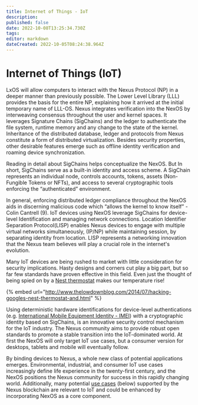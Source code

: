 ```yaml
---
title: Internet of Things - IoT
description: 
published: false
date: 2022-10-08T13:25:34.730Z
tags: 
editor: markdown
dateCreated: 2022-10-05T08:24:38.964Z
---
```


# Internet of Things (IoT)

LxOS will allow computers to interact with the Nexus Protocol (NP) in a deeper manner than previously possible. The Lower Level Library (LLL) provides the basis for the entire NP, explaining how it arrived at the initial temporary name of LLL-OS. Nexus integrates verification into the NexOS by interweaving consensus throughout the user and kernel spaces. It leverages Signature Chains (SigChains) and the ledger to authenticate the file system, runtime memory and any change to the state of the kernel. Inheritance of the distributed database, ledger and protocols from Nexus constitute a form of distributed virtualization. Besides security properties, other desirable features emerge such as offline identity verification and roaming device synchronization.

Reading in detail about SigChains helps conceptualize the NexOS. But In short, SigChains serve as a built-in identity and access scheme. A SigChain represents an individual node, controls accounts, tokens, assets (Non-Fungible Tokens or NFTs), and access to several cryptographic tools enforcing the “authenticated” environment.

In general, enforcing distributed ledger compliance throughout the NexOS aids in discerning malicious code which “allows the kernel to know itself” - Colin Cantrell (9). IoT devices using NexOS leverage SigChains for device-level Identification and managing network connections. Location Identifier Separation Protocol(LISP) enables Nexus devices to engage with multiple virtual networks simultaneously, (IP/NP) while maintaining session, by separating identity from location. LISP represents a networking innovation that the Nexus team believes will play a crucial role in the internet's evolution.

Many IoT devices are being rushed to market with little consideration for security implications. Hasty designs and corners cut play a big part, but so far few standards have proven effective in this field. Even just the thought of being spied on by a [Nest thermostat](https://www.computerworld.com/article/2476599/black-hat-nest-thermostat-turned-into-a-smart-spy-in-15-seconds.html?ref=hackernoon.com) makes our temperature rise!

{% embed url="http://www.thelowdownblog.com/2014/07/hacking-googles-nest-thermostat-and.html" %}

Using deterministic hardware identifications for device-level authentications (e.g. [International Mobile Equipment Identity - IMEI](https://en.wikipedia.org/wiki/International\_Mobile\_Equipment\_Identity?ref=hackernoon.com)) with a cryptographic identity based on SigChains, is an innovative security control mechanism for the IoT industry. The Nexus community aims to provide robust open standards to promote a stable transition into the IoT-dominated world. At first the NexOS will only target IoT use cases, but a consumer version for desktops, tablets and mobile will eventually follow.&#x20;

By binding devices to Nexus, a whole new class of potential applications emerges. Environmental, industrial, and consumer IoT use cases increasingly define life experience in the twenty-first century, and the NexOS positions the Nexus community for success in this rapidly changing world. Additionally, many potential [use cases](https://crypto.nexus.io/blockchain?ref=hackernoon.com) (below) supported by the Nexus blockchain are relevant to IoT and could be enhanced by incorporating NexOS as a core component.&#x20;
